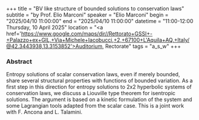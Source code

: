 +++
title = "BV like structure of bounded solutions to conservation laws"
subtitle = "by Prof. Elio Marconi"
speaker = "Elio Marconi"
begin = "2025/04/10  11:00:00"
end = "2025/04/10  11:00:00"
datetime = "11:00-12:00 Thursday, 10 April 2025"
location = "<a href='https://www.google.com/maps/dir//Rettorato+GSSI+-+Palazzo+ex+GIL,+Via+Michele+Iacobucci,+2,+67100+L'Aquila+AQ,+Italy/@42.3443938,13.3153852'>Auditorium, Rectorate</a>"
tags = "a_s_w"
+++

### Abstract
Entropy solutions of scalar conservation laws, even if merely bounded, share several structural properties with functions of bounded variation. As a first step in this direction for entropy solutions to 2x2 hyperbolic systems of conservation laws, we discuss a Liouville type theorem for isentropic solutions. The argument is based on a kinetic formulation of the system and some Lagrangian tools adapted from the scalar case. 
This is a joint work with F. Ancona and L. Talamini.
